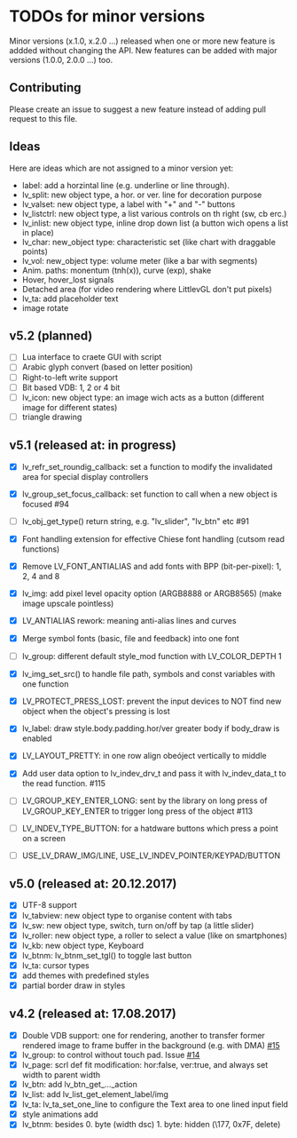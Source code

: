 # TODOs for minor versions
Minor versions (x.1.0, x.2.0 ...) released when one or more new feature is addded without changing the API. New features can be added with major versions (1.0.0, 2.0.0 ...) too. 

## Contributing
Please create an issue to suggest a new feature instead of adding pull request to this file.

## Ideas
Here are ideas which are not assigned to a minor version yet:
- label: add a horzintal line (e.g. underline or line through).
- lv_split: new object type, a hor. or ver. line for decoration purpose
- lv_valset: new object type, a label with "+" and "-" buttons
- lv_listctrl: new object type, a list various controls on th right (sw, cb erc.)
- lv_inlist: new object type, inline drop down list (a button wich opens a list in place)
- lv_char: new_object type: characteristic set (like chart with draggable points)
- lv_vol: new_object type: volume meter (like a bar with segments)
- Anim. paths: monentum (tnh(x)), curve (exp), shake
- Hover, hover_lost signals
- Detached area (for video rendering where LittlevGL don't put pixels) 
- lv_ta: add placeholder text
- image rotate


## v5.2 (planned)
- [ ] Lua interface to craete GUI with script
- [ ] Arabic glyph convert (based on letter position)
- [ ] Right-to-left write support 
- [ ] Bit based VDB: 1, 2 or 4 bit
- [ ] lv_icon: new object type: an image wich acts as a button (different image for different states)
- [ ] triangle drawing

## v5.1 (released at: in progress)
- [x] lv_refr_set_roundig_callback: set a function to modify the invalidated area for special display controllers
- [x] lv_group_set_focus_callback: set function to call when a new object is focused #94
- [ ] lv_obj_get_type() return string, e.g. "lv_slider", "lv_btn" etc #91
- [x] Font handling extension for effective Chiese font handling (cutsom read functions)
- [x] Remove LV_FONT_ANTIALIAS and add fonts with BPP (bit-per-pixel): 1, 2, 4 and 8
- [x] lv_img: add pixel level opacity option (ARGB8888 or ARGB8565) (make image upscale pointless)
- [x] LV_ANTIALIAS rework: meaning anti-alias lines and curves
- [x] Merge symbol fonts (basic, file and feedback) into one font 
- [ ] lv_group: different default style_mod function with LV_COLOR_DEPTH   1
- [x] lv_img_set_src() to handle file path, symbols and const variables with one function
- [x] LV_PROTECT_PRESS_LOST: prevent the input devices to NOT find new object when the object's pressing is lost
- [x] lv_label: draw style.body.padding.hor/ver greater body if body_draw is enabled 
- [x] LV_LAYOUT_PRETTY: in one row align obeóject vertically to middle
- [x] Add user data option to lv_indev_drv_t and pass it with lv_indev_data_t to the read function. #115
- [ ] LV_GROUP_KEY_ENTER_LONG: sent by the library on long press of LV_GROUP_KEY_ENTER to trigger long press of the object #113
- [ ] LV_INDEV_TYPE_BUTTON: for a hatdware buttons which press a point on a screen
- [ ] USE_LV_DRAW_IMG/LINE, USE_LV_INDEV_POINTER/KEYPAD/BUTTON


## v5.0 (released at: 20.12.2017)
- [x] UTF-8 support
- [x] lv_tabview: new object type to organise content with tabs
- [x] lv_sw: new object type, switch, turn on/off by tap (a little slider)
- [x] lv_roller: new object type, a roller to select a value (like on smartphones) 
- [x] lv_kb: new object type, Keyboard
- [x] lv_btnm: lv_btnm_set_tgl() to toggle last button
- [x] lv_ta: cursor types
- [x] add themes with predefined styles
- [x] partial border draw in styles

## v4.2 (released at: 17.08.2017)
- [x] Double VDB support: one for rendering, another to transfer former rendered image to frame buffer in the background (e.g. with DMA) [#15](https://github.com/littlevgl/lvgl/issues/15)
- [x] lv_group: to control without touch pad. Issue [#14](https://github.com/littlevgl/lvgl/issues/14)
- [x] lv_page: scrl def fit modification: hor:false, ver:true, and always set width to parent width
- [x] lv_btn: add lv_btn_get_..._action
- [x] lv_list: add lv_list_get_element_label/img
- [x] lv_ta: lv_ta_set_one_line to configure the Text area to one lined input field
- [x] style animations add
- [x] lv_btnm:  besides 0. byte (width dsc) 1. byte: hidden (\177, 0x7F, delete)
